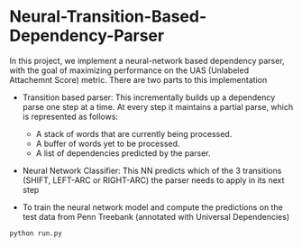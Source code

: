 # Neural-Transition-Based-Dependency-Parser

In this project, we implement a neural-network based dependency parser, with the goal of maximizing performance on the UAS (Unlabeled Attachemnt Score) metric. There are two parts to this implementation
- Transition based parser: This incrementally builds up a dependency parse one step at a time. At every step it maintains a partial parse, which is represented as follows:
	- A stack of words that are currently being processed. 
	- A buffer of words yet to be processed.
	- A list of dependencies predicted by the parser.

- Neural Network Classifier: This NN predicts which of the 3 transitions (SHIFT, LEFT-ARC or RIGHT-ARC) the parser needs to apply in its next step


- To train the neural network model and compute the predictions on the test data from Penn Treebank (annotated with Universal Dependencies)
```
python run.py
```
